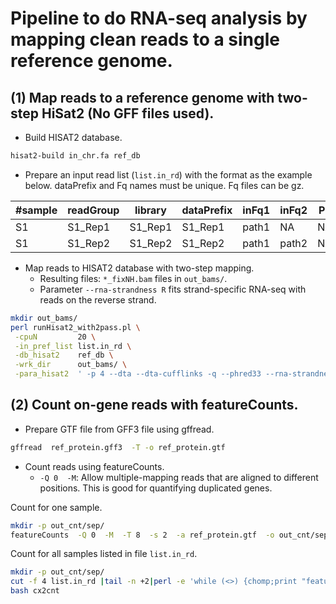 # Pipeline to do RNA-seq analysis by mapping clean reads to a single reference genome.

## (1) Map reads to a reference genome with two-step HiSat2 (No GFF files used).
- Build HISAT2 database.
```sh
hisat2-build in_chr.fa ref_db
```

- Prepare an input read list (`list.in_rd`) with the format as the example below. dataPrefix and Fq names must be unique. Fq files can be gz.

| #sample | readGroup | library | dataPrefix | inFq1 | inFq2 | PL | PU | Others |
|---------|-----------|---------|------------|-------|-------|----|----|--------|
| S1      | S1\_Rep1  |S1\_Rep1 | S1\_Rep1   | path1 | NA    | NA | NA | NA     |
| S1      | S1\_Rep2  |S1\_Rep2 | S1\_Rep2   | path1 | path2 | NA | NA | NA     |

- Map reads to HISAT2 database with two-step mapping.
  - Resulting files: `*_fixNH.bam` files in `out_bams/`.
  - Parameter ` --rna-strandness R ` fits strand-specific RNA-seq with reads on the reverse strand.

```sh
mkdir out_bams/
perl runHisat2_with2pass.pl \
 -cpuN         20 \
 -in_pref_list list.in_rd \
 -db_hisat2    ref_db \
 -wrk_dir      out_bams/ \
 -para_hisat2  ' -p 4 --dta --dta-cufflinks -q --phred33 --rna-strandness R '

```

## (2) Count on-gene reads with featureCounts.
- Prepare GTF file from GFF3 file using gffread.
```sh
gffread  ref_protein.gff3  -T -o ref_protein.gtf
```

- Count reads using featureCounts.
  - `-Q 0  -M`: Allow multiple-mapping reads that are aligned to different positions. This is good for quantifying duplicated genes.

Count for one sample.
```sh
mkdir -p out_cnt/sep/
featureCounts  -Q 0  -M  -T 8  -s 2  -a ref_protein.gtf  -o out_cnt/sep/S1_Rep1.txt  out_bams/S1_Rep1_fixNH.bam
```

Count for all samples listed in file `list.in_rd`.
```sh
mkdir -p out_cnt/sep/
cut -f 4 list.in_rd |tail -n +2|perl -e 'while (<>) {chomp;print "featureCounts -Q 0 -M -T 8 -s 2 -a db/97103.protein.gtf -o out_cnt/sep/$_.cnt out_bams/${_}_fixNH.bam\n";}' > cx2cnt
bash cx2cnt
```


